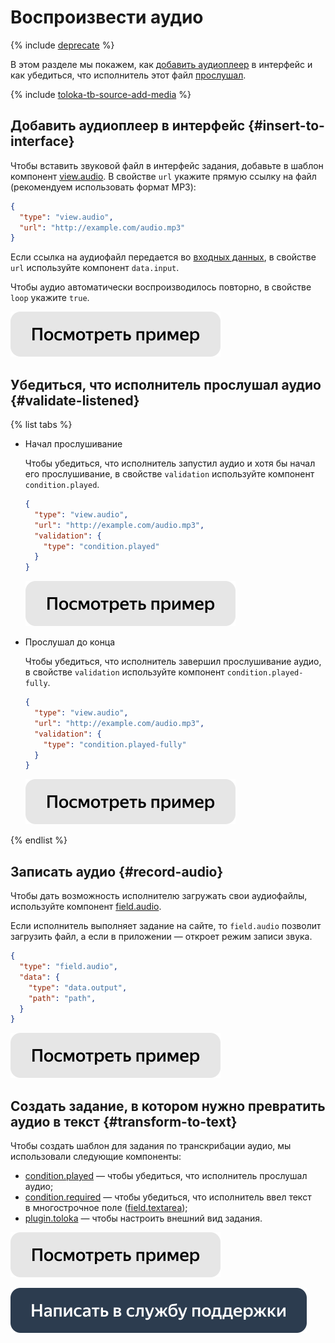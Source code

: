 # Воспроизвести аудио

{% include [deprecate](../../_includes/deprecate.md) %}

В этом разделе мы покажем, как [добавить аудиоплеер](#insert-to-interface) в интерфейс и как убедиться, что исполнитель этот файл [прослушал](#validate-listened).

{% include [toloka-tb-source-add-media](../_includes/toloka-tb-source/id-toloka-tb-source/add-media.md) %}



## Добавить аудиоплеер в интерфейс {#insert-to-interface}

Чтобы вставить звуковой файл в интерфейс задания, добавьте в шаблон компонент [view.audio](../reference/view.audio.md). В свойстве `url` укажите прямую ссылку на файл (рекомендуем использовать формат MP3):
```json
{
  "type": "view.audio",
  "url": "http://example.com/audio.mp3"
}
```

Если ссылка на аудиофайл передается во [входных данных](work-with-data.md), в свойстве `url` используйте компонент `data.input`.

Чтобы аудио автоматически воспроизводилось повторно, в свойстве `loop` укажите `true`.

[![](../_images/buttons/view-example.svg)](https://ya.cc/t/2rezzVye3YCbJE)


## Убедиться, что исполнитель прослушал аудио {#validate-listened}

{% list tabs %}

- Начал прослушивание

  Чтобы убедиться, что исполнитель запустил аудио и хотя бы начал его прослушивание, в свойстве `validation` используйте компонент `condition.played`.
  ```json
  {
    "type": "view.audio",
    "url": "http://example.com/audio.mp3",
    "validation": {
      "type": "condition.played"
    }
  }
  ```

  [![](../_images/buttons/view-example.svg)](https://ya.cc/t/FRTyjPpy3YCdkv)

- Прослушал до конца

  Чтобы убедиться, что исполнитель завершил прослушивание аудио, в свойстве `validation` используйте компонент `condition.played-fully`.
  ```json
  {
    "type": "view.audio",
    "url": "http://example.com/audio.mp3",
    "validation": {
      "type": "condition.played-fully"
    }
  }
  ```

  [![](../_images/buttons/view-example.svg)](https://ya.cc/t/GGV9jn6o3YCebe)

{% endlist %}

## Записать аудио {#record-audio}

Чтобы дать возможность исполнителю загружать свои аудиофайлы, используйте компонент [field.audio](../reference/field.audio.md).

Если исполнитель выполняет задание на сайте, то `field.audio` позволит загрузить файл, а если в приложении — откроет режим записи звука.

```json
{
  "type": "field.audio",
  "data": {
    "type": "data.output",
    "path": "path",
  }
}
```

[![](../_images/buttons/view-example.svg)](https://clck.ru/TEDEW)


## Создать задание, в котором нужно превратить аудио в текст {#transform-to-text}

Чтобы создать шаблон для задания по транскрибации аудио, мы использовали следующие компоненты:

- [condition.played](../reference/condition.played.md) — чтобы убедиться, что исполнитель прослушал аудио;
- [condition.required](../reference/condition.required.md) — чтобы убедиться, что исполнитель ввел текст в многострочное поле ([field.textarea](../reference/field.textarea.md));
- [plugin.toloka](../reference/plugin.toloka.md) — чтобы настроить внешний вид задания.

[![](../_images/buttons/view-example.svg)](https://ya.cc/t/zTKF08K93YCfsC)


[![](../_images/buttons/contact-support.svg)](../concepts/support.md)
